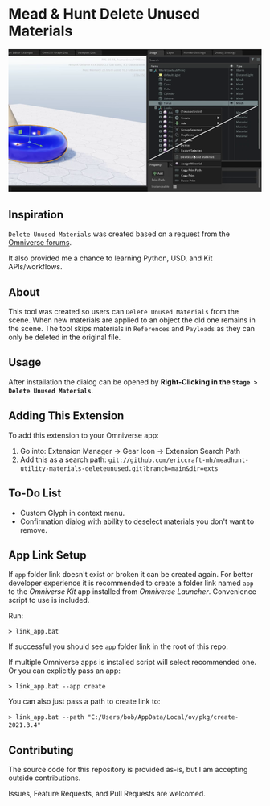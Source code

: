 # Mead & Hunt Delete Unused Materials

![Delete Unused Materials Screenshot](/exts/meadhunt.utility.materials.deleteunused/data/preview_deleteunused.png)

## Inspiration
`Delete Unused Materials` was created based on a request from the [Omniverse forums](https://forums.developer.nvidia.com/t/is-there-a-built-in-way-to-remove-unused-materials/220588).

It also provided me a chance to learning Python, USD, and Kit APIs/workflows.

## About
This tool was created so users can `Delete Unused Materials` from the scene. When new materials are applied to an object the old one remains in the scene. The tool skips materials in `References` and `Payloads` as they can only be deleted in the original file.

## Usage
After installation the dialog can be opened by **Right-Clicking in the `Stage > Delete Unused Materials`**.

## Adding This Extension
To add this extension to your Omniverse app:
1. Go into: Extension Manager -> Gear Icon -> Extension Search Path
2. Add this as a search path: `git://github.com/ericcraft-mh/meadhunt-utility-materials-deleteunused.git?branch=main&dir=exts`

## To-Do List
- Custom Glyph in context menu.
- Confirmation dialog with ability to deselect materials you don't want to remove.

## App Link Setup
If `app` folder link doesn't exist or broken it can be created again. For better developer experience it is recommended to create a folder link named `app` to the *Omniverse Kit* app installed from *Omniverse Launcher*. Convenience script to use is included.

Run:

```
> link_app.bat
```

If successful you should see `app` folder link in the root of this repo.

If multiple Omniverse apps is installed script will select recommended one. Or you can explicitly pass an app:

```
> link_app.bat --app create
```

You can also just pass a path to create link to:

```
> link_app.bat --path "C:/Users/bob/AppData/Local/ov/pkg/create-2021.3.4"
```

## Contributing
The source code for this repository is provided as-is, but I am accepting outside contributions.

Issues, Feature Requests, and Pull Requests are welcomed.
